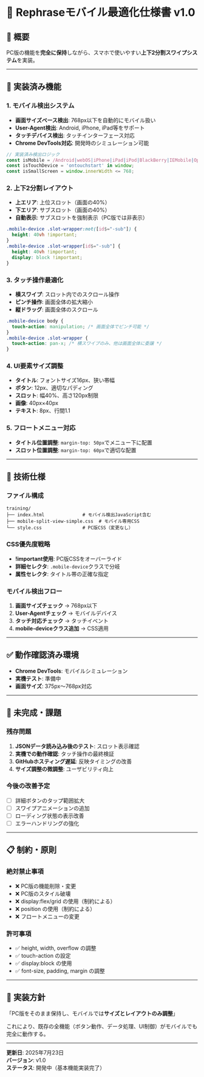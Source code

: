 # 📱 Rephraseモバイル最適化仕様書 v1.0

## 🎯 概要
PC版の機能を**完全に保持**しながら、スマホで使いやすい**上下2分割スワイプシステム**を実装。

---

## 🚀 実装済み機能

### 1. モバイル検出システム
- **画面サイズベース検出**: 768px以下を自動的にモバイル扱い
- **User-Agent検出**: Android, iPhone, iPad等をサポート
- **タッチデバイス検出**: タッチインターフェース対応
- **Chrome DevTools対応**: 開発時のシミュレーション可能

```javascript
// 実装済み検出ロジック
const isMobile = /Android|webOS|iPhone|iPad|iPod|BlackBerry|IEMobile|Opera Mini/i.test(navigator.userAgent);
const isTouchDevice = 'ontouchstart' in window;
const isSmallScreen = window.innerWidth <= 768;
```

### 2. 上下2分割レイアウト
- **上エリア**: 上位スロット（画面の40%）
- **下エリア**: サブスロット（画面の40%）
- **自動表示**: サブスロットを強制表示（PC版では非表示）

```css
.mobile-device .slot-wrapper:not([id$="-sub"]) {
  height: 40vh !important;
}
.mobile-device .slot-wrapper[id$="-sub"] {
  height: 40vh !important;
  display: block !important;
}
```

### 3. タッチ操作最適化
- **横スワイプ**: スロット内でのスクロール操作
- **ピンチ操作**: 画面全体の拡大縮小
- **縦ドラッグ**: 画面全体のスクロール

```css
.mobile-device body {
  touch-action: manipulation; /* 画面全体でピンチ可能 */
}
.mobile-device .slot-wrapper {
  touch-action: pan-x; /* 横スワイプのみ、他は画面全体に委譲 */
}
```

### 4. UI要素サイズ調整
- **タイトル**: フォントサイズ16px、狭い帯幅
- **ボタン**: 12px、適切なパディング
- **スロット**: 幅40%、高さ120px制限
- **画像**: 40px×40px
- **テキスト**: 8px、行間1.1

### 5. フロートメニュー対応
- **タイトル位置調整**: `margin-top: 50px`でメニュー下に配置
- **スロット位置調整**: `margin-top: 60px`で適切な配置

---

## 🔧 技術仕様

### ファイル構成
```
training/
├── index.html              # モバイル検出JavaScript含む
├── mobile-split-view-simple.css  # モバイル専用CSS
└── style.css               # PC版CSS（変更なし）
```

### CSS優先度戦略
- **!important使用**: PC版CSSをオーバーライド
- **詳細セレクタ**: `.mobile-device`クラスで分岐
- **属性セレクタ**: タイトル帯の正確な指定

### モバイル検出フロー
1. **画面サイズチェック** → 768px以下
2. **User-Agentチェック** → モバイルデバイス
3. **タッチ対応チェック** → タッチイベント
4. **mobile-deviceクラス追加** → CSS適用

---

## ✅ 動作確認済み環境
- **Chrome DevTools**: モバイルシミュレーション
- **実機テスト**: 準備中
- **画面サイズ**: 375px〜768px対応

---

## 🚧 未完成・課題

### 残存問題
1. **JSONデータ読み込み後のテスト**: スロット表示確認
2. **実機での動作確認**: タッチ操作の最終検証
3. **GitHubホスティング遅延**: 反映タイミングの改善
4. **サイズ調整の微調整**: ユーザビリティ向上

### 今後の改善予定
- [ ] 詳細ボタンのタップ範囲拡大
- [ ] スワイプアニメーションの追加
- [ ] ローディング状態の表示改善
- [ ] エラーハンドリングの強化

---

## 📋 制約・原則

### 絶対禁止事項
- ❌ PC版の機能削除・変更
- ❌ PC版のスタイル破壊
- ❌ display:flex/grid の使用（制約による）
- ❌ position の使用（制約による）
- ❌ フロートメニューの変更

### 許可事項
- ✅ height, width, overflow の調整
- ✅ touch-action の設定
- ✅ display:block の使用
- ✅ font-size, padding, margin の調整

---

## 🎯 実装方針
「PC版をそのまま保持し、モバイルでは**サイズとレイアウトのみ調整**」

これにより、既存の全機能（ボタン動作、データ処理、UI制御）がモバイルでも完全に動作する。

---

**更新日**: 2025年7月23日  
**バージョン**: v1.0  
**ステータス**: 開発中（基本機能実装完了）
